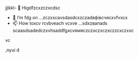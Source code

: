 jjlkkl- 👋 Higdfzcxzczxcdsc
- 🌱 I’m fdg on ...zczxxcаvsdasdcxzczadвфівсчяcxvfvxcx
- 📫 How toxcv rcvbveach vcxve ...sdxzвапads
scaasdsadedczxvhsaddfgxcvямясzczxczxczxczzcxczxxc
<!---hgsadfgdfsadsaxcvvcb
makarovaoolha/makarovaoolячсчha is a ✨ special ✨ repository becauxzcxzcbxcvse idsts `REAzvbwDME.md` (this file) appears on your GitHvcxvxczxcub profile.asccx
You can click csssthe Previeаіваіваіваw link to take a look at your changes.asdasdazxcs
--->vc
,nyui
d
